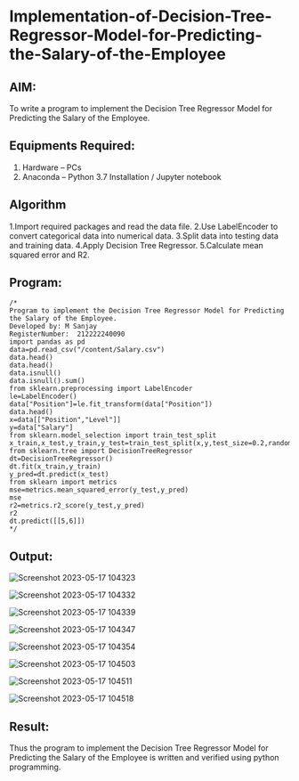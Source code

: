 # Implementation-of-Decision-Tree-Regressor-Model-for-Predicting-the-Salary-of-the-Employee

## AIM:
To write a program to implement the Decision Tree Regressor Model for Predicting the Salary of the Employee.

## Equipments Required:
1. Hardware – PCs
2. Anaconda – Python 3.7 Installation / Jupyter notebook

## Algorithm
1.Import required packages and read the data file.
2.Use LabelEncoder to convert categorical data into numerical data.
3.Split data into testing data and training data.
4.Apply Decision Tree Regressor.
5.Calculate mean squared error and R2.

## Program:
```
/*
Program to implement the Decision Tree Regressor Model for Predicting the Salary of the Employee.
Developed by: M Sanjay
RegisterNumber:  212222240090
import pandas as pd
data=pd.read_csv("/content/Salary.csv")
data.head()
data.head()
data.isnull()
data.isnull().sum()
from sklearn.preprocessing import LabelEncoder
le=LabelEncoder()
data["Position"]=le.fit_transform(data["Position"])
data.head()
x=data[["Position","Level"]]
y=data["Salary"]
from sklearn.model_selection import train_test_split
x_train,x_test,y_train,y_test=train_test_split(x,y,test_size=0.2,random_state=2)
from sklearn.tree import DecisionTreeRegressor
dt=DecisionTreeRegressor()
dt.fit(x_train,y_train)
y_pred=dt.predict(x_test)
from sklearn import metrics
mse=metrics.mean_squared_error(y_test,y_pred)
mse
r2=metrics.r2_score(y_test,y_pred)
r2
dt.predict([[5,6]])
*/
```

## Output:
![Screenshot 2023-05-17 104323](https://github.com/Sanjay22006832/Implementation-of-Decision-Tree-Regressor-Model-for-Predicting-the-Salary-of-the-Employee/assets/119830477/e393e213-4a69-4eb0-9a19-46e28d7b524f)

![Screenshot 2023-05-17 104332](https://github.com/Sanjay22006832/Implementation-of-Decision-Tree-Regressor-Model-for-Predicting-the-Salary-of-the-Employee/assets/119830477/dc8fcc34-f9a2-4a19-b98b-42e90ef165da)

![Screenshot 2023-05-17 104339](https://github.com/Sanjay22006832/Implementation-of-Decision-Tree-Regressor-Model-for-Predicting-the-Salary-of-the-Employee/assets/119830477/8e12bbfb-15bb-4ef1-b638-c7ee50135c6c)

![Screenshot 2023-05-17 104347](https://github.com/Sanjay22006832/Implementation-of-Decision-Tree-Regressor-Model-for-Predicting-the-Salary-of-the-Employee/assets/119830477/6a33c69d-2f4c-401b-9e78-5c142b00ead8)

![Screenshot 2023-05-17 104354](https://github.com/Sanjay22006832/Implementation-of-Decision-Tree-Regressor-Model-for-Predicting-the-Salary-of-the-Employee/assets/119830477/6570517a-7068-44f8-8c68-b29c8f319fff)

![Screenshot 2023-05-17 104503](https://github.com/Sanjay22006832/Implementation-of-Decision-Tree-Regressor-Model-for-Predicting-the-Salary-of-the-Employee/assets/119830477/4abf5eec-1e42-4ea1-a2c4-b28e73826ff3)

![Screenshot 2023-05-17 104511](https://github.com/Sanjay22006832/Implementation-of-Decision-Tree-Regressor-Model-for-Predicting-the-Salary-of-the-Employee/assets/119830477/ddeac5b4-7d57-47ea-aca6-4cb72cde2257)

![Screenshot 2023-05-17 104518](https://github.com/Sanjay22006832/Implementation-of-Decision-Tree-Regressor-Model-for-Predicting-the-Salary-of-the-Employee/assets/119830477/b27cbc1d-3f2c-4a10-83fa-ed791655bc07)




## Result:
Thus the program to implement the Decision Tree Regressor Model for Predicting the Salary of the Employee is written and verified using python programming.
